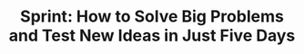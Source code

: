 ---
title: "Sprint: How to Solve Big Problems and Test New Ideas in Just Five Days"
description: "Waktu dulu masih jadi Product Manager, buku ini sering saya jadikan pegangan, terutama ketika sedang membutuhkan decision making cepat untuk fitur produk, tapi di saat yang bersamaan gak banyak informasi yang bisa dijadikan sebagai pegangan. Mudah dipahami. Mudah diikuti."
cover: "images/reading/sprint.jpeg"
publishDate: 2021-09-12
authors: "Jake Knapp"
categories: ["business & leadership"]
status: 🟢
---